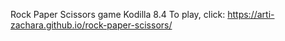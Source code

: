 Rock Paper Scissors game
Kodilla 8.4
To play, click:
https://arti-zachara.github.io/rock-paper-scissors/
